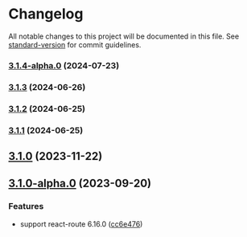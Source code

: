 # Changelog

All notable changes to this project will be documented in this file. See [standard-version](https://github.com/conventional-changelog/standard-version) for commit guidelines.

### [3.1.4-alpha.0](https://github.com/acrool/acrool-react-router-hash/compare/v3.1.3...v3.1.4-alpha.0) (2024-07-23)

### [3.1.3](https://github.com/acrool/acrool-react-router-hash/compare/v3.1.2...v3.1.3) (2024-06-26)

### [3.1.2](https://github.com/acrool/acrool-react-router-hash/compare/v3.1.1...v3.1.2) (2024-06-25)

### [3.1.1](https://github.com/acrool/acrool-react-router-hash/compare/v3.1.0...v3.1.1) (2024-06-25)

## [3.1.0](https://github.com/imagine10255/@acrool/react-router-hash/compare/v3.1.0-alpha.0...v3.1.0) (2023-11-22)

## [3.1.0-alpha.0](https://github.com/imagine10255/@acrool/react-router-hash/compare/v3.0.0...v3.1.0-alpha.0) (2023-09-20)


### Features

* support react-route 6.16.0 ([cc6e476](https://github.com/imagine10255/@acrool/react-router-hash/commit/cc6e476ee11458a155dab7eab9d92a9f6fab6890))

